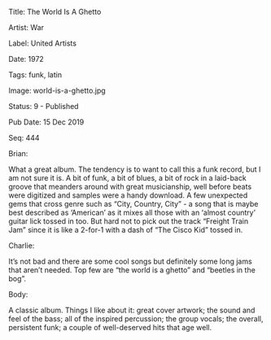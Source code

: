 Title:  The World Is A Ghetto

Artist: War

Label:  United Artists

Date:   1972

Tags:   funk, latin

Image:  world-is-a-ghetto.jpg

Status: 9 - Published

Pub Date: 15 Dec 2019

Seq:    444

Brian: 

What a great album. The tendency is to want to call this a funk record, but I am not sure it is. A bit of funk, a bit of blues, a bit of rock in a laid-back groove that meanders around with great musicianship, well before beats were digitized and samples were a handy download. A few unexpected gems that cross genre such as “City, Country, City” - a song that is maybe best described as ‘American’ as it mixes all those with an ‘almost country’ guitar lick tossed in too. But hard not to pick out the track “Freight Train Jam” since it is like a 2-for-1 with a dash of “The Cisco Kid” tossed in.


Charlie: 

It’s not bad and there are some cool songs but definitely some long jams that aren’t needed. Top few are “the world is a ghetto” and “beetles in the bog”. 


Body: 

A classic album. Things I like about it: great cover artwork; the sound and feel of the bass; all of the inspired percussion; the group vocals; the overall, persistent funk; a couple of well-deserved hits that age well. 

